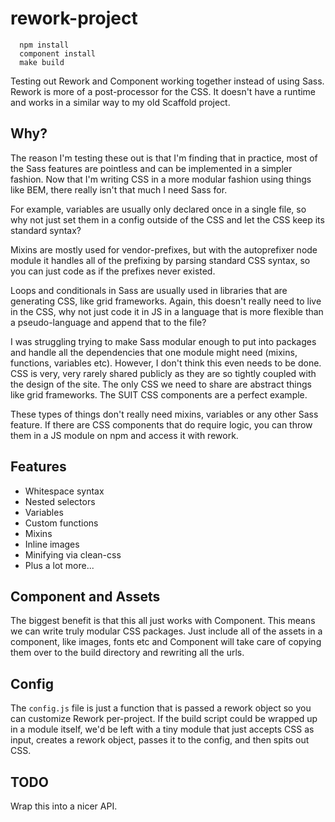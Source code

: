 # rework-project

```
  npm install
  component install
  make build
```

Testing out Rework and Component working together instead of using Sass. Rework
is more of a post-processor for the CSS. It doesn't have a runtime and works in a
similar way to my old Scaffold project.

## Why?

The reason I'm testing these out is that I'm finding that in practice, most of the
Sass features are pointless and can be implemented in a simpler fashion. Now that
I'm writing CSS in a more modular fashion using things like BEM, there really
isn't that much I need Sass for.

For example, variables are usually only declared once in a single file, so why not just set them
in a config outside of the CSS and let the CSS keep its standard syntax?

Mixins are mostly used for vendor-prefixes, but with the autoprefixer node module
it handles all of the prefixing by parsing standard CSS syntax, so you can just code
as if the prefixes never existed.

Loops and conditionals in Sass are usually used in libraries that are generating CSS,
like grid frameworks. Again, this doesn't really need to live in the CSS, why not
just code it in JS in a language that is more flexible than a pseudo-language and
append that to the file?

I was struggling trying to make Sass modular enough to put into packages and handle
all the dependencies that one module might need (mixins, functions, variables etc).
However, I don't think this even needs to be done. CSS is very, very rarely shared
publicly as they are so tightly coupled with the design of the site. The only CSS
we need to share are abstract things like grid frameworks. The SUIT CSS components
are a perfect example.

These types of things don't really need mixins, variables or any other Sass feature.
If there are CSS components that do require logic, you can throw them in a JS
module on npm and access it with rework.

## Features

* Whitespace syntax
* Nested selectors
* Variables
* Custom functions
* Mixins
* Inline images
* Minifying via clean-css
* Plus a lot more...

## Component and Assets

The biggest benefit is that this all just works with Component. This means
we can write truly modular CSS packages. Just include all of the assets in a
component, like images, fonts etc and Component will take care of copying them
over to the build directory and rewriting all the urls.

## Config

The `config.js` file is just a function that is passed a rework object so you
can customize Rework per-project. If the build script could be wrapped up in a
module itself, we'd be left with a tiny module that just accepts CSS as input,
creates a rework object, passes it to the config, and then spits out CSS.

## TODO

Wrap this into a nicer API.
